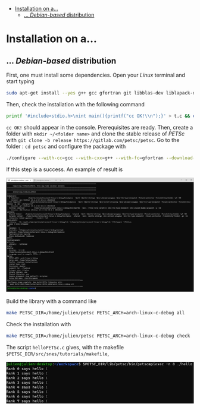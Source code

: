 - [Installation on a...](#installation-on-a)
  - [... *Debian-based* distribution](#-debian-based-distribution)

# Installation on a...

## ... *Debian-based* distribution

First, one must install some dependencies. Open your *Linux* terminal and start typing

```bash
sudo apt-get install --yes g++ gcc gfortran git libblas-dev liblapack-dev python3 python3-pip python3-dev
```

Then, check the installation with the following command

```bash
printf '#include<stdio.h>\nint main(){printf("cc OK!\\n");}' > t.c && cc t.c && ./a.out && rm -f t.c a.out
```

`cc OK!` should appear in the console. Prerequisites are ready. Then, create a folder with `mkdir ~/<folder name>` and clone the stable release of *PETSc* with `git clone -b release https://gitlab.com/petsc/petsc`. Go to the folder : `cd petsc` and configure the package with

```bash
./configure --with-cc=gcc --with-cxx=g++ --with-fc=gfortran --download-f2cblaslapack --download-mpich
```

If this step is a success. An example of result is

![PETSc configure step](./data/petsc_installation.jpg)

Build the library with a command like

```bash
make PETSC_DIR=/home/julien/petsc PETSC_ARCH=arch-linux-c-debug all
```

Check the installation with

```bash
make PETSC_DIR=/home/julien/petsc PETSC_ARCH=arch-linux-c-debug check
```

The script `helloPETSc.c` gives, with the makefile `$PETSC_DIR/src/snes/tutorials/makefile`,

![result of hello](./data/helloPETSc.jpg)